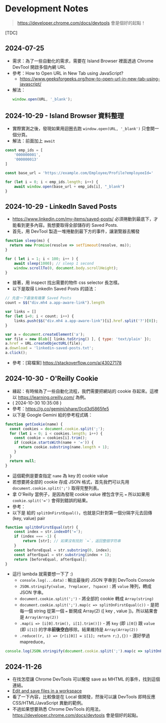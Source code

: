 # Development Notes

> https://developer.chrome.com/docs/devtools 會是個好的起點！ 


[TDC]

## 2024-07-25

- 需求：為了一些自動化的需求，需要在 Island Browser 裡面透過 Chrome DevTool 開啟多個內網 URL
- 參考：How to Open URL in New Tab using JavaScript?
  - https://www.geeksforgeeks.org/how-to-open-url-in-new-tab-using-javascript/
- 解法：
  ```js
  window.open(URL, '_blank');
  ```

## 2024-10-29 - Island Browser 資料整理

- 實際實測之後，發現如果用迴圈去跑 `window.open(URL, '_blank')` 只會開一個分頁。
- 解法：前面加上 `await`
```js
const emp_ids = [
    '000000001',
    '000000013'
]

const base_url = 'https://example.com/Employee/Profile?employeeId='

for (let i = 0; i < emp_ids.length; i++) {
    await window.open(base_url + emp_ids[i], "_blank")
}
```

## 2024-10-29 - LinkedIn Saved Posts

- https://www.linkedin.com/my-items/saved-posts/ 必須捲動到最底下，才能看到更多內容。我想要取得全部儲存的 Saved Posts.
- 首先，用 DevTool 製造一堆捲動到最下方的事件，讓瀏覽器去觸發
```js
function sleep(ms) {
  return new Promise(resolve => setTimeout(resolve, ms));
}

for ( let i = 1; i < 100; i++ ) {
    await sleep(1000); // sleep 1 second
    window.scrollTo(0, document.body.scrollHeight);
}
```
- 接著，用 inspect 找出需要的物件 css selector 長怎樣。
- 以下是取得 LinkedIn Saved Posts 的語法：
```js
// 先查一下最後有幾筆 Saved Posts
count = $$("div.mh4 a.app-aware-link").length

var links = []
for (let i=0; i < count; i++) {
    links.push($$("div.mh4 a.app-aware-link")[i].href.split('?')[0]);
}

var a = document.createElement('a');
var file = new Blob([ links.toString() ], { type: 'text/plain' });
a.href = URL.createObjectURL(file);
a.download = 'linkedin-saved-posts.txt';
a.click();
```
- 參考：[寫檔案] https://stackoverflow.com/a/43027178

## 2024-10-30 - O'Reilly Cookie

- 緣起：有時候為了一些自動化流程，我們需要把網站的 cookie 存起來。這裡以 https://learning.oreilly.com/ 為例。
- ( 2024-10-30 10:35:08 )
- 參考：https://g.co/gemini/share/0cd3d5865fe5
- 以下是 Google Gemini 給的參考程式碼：
```js
function getCookie(name) {
  const cookies = document.cookie.split(';');
  for (let i = 0; i < cookies.length; i++) {
    const cookie = cookies[i].trim();
    if (cookie.startsWith(name + '=')) {
      return cookie.substring(name.length + 1);
    }
  }
  return null;
}
```
- 這個範例是要查指定 `name` 為 key 的 cookie value
- 若想要將全部的 cookie 存成 JSON 格式，首先我們可以先用 `document.cookie.split(';')` 取得完整列表。
- 拿 O'Reilly 當例子，是因為發現 cookie value 裡包含字元 `=` 所以如果用 `cookie.split('=')` 會得到錯誤的結果。
- 參考：
- 以下是 給的 `splitOnFirstEqual()`，也就是只針對第一個分隔字元去回傳 (key, value) pair
```js
function splitOnFirstEqual(str) {
    const index = str.indexOf('=');
    if (index === -1) {
        return [str]; // 如果沒有找到 `=`，返回整個字符串
    }
    const beforeEqual = str.substring(0, index);
    const afterEqual = str.substring(index + 1);
    return [beforeEqual, afterEqual];
}
```
- 這行 lambda 就需要想一下了 :)
  - `console.log(...data)` : 輸出最後的 JSON 字串到 DevTools Console
  - `JSON.stringify(value, ?replacer, ?space)` : 將 `value` 陣列，轉成 JSON 字串。
  - `document.cookie.split(';')` - 將全部的 cookie 轉成 `Array(string)`
  - `document.cookie.split(';').map(c => splitOnFirstEqual(c))` - 是把每一個 string 從第一個 `=` 斷開成 Array(2) ([ key , value ])。所以結果會是 `Array(Array(2))`
  - `.map(i => [i[0].trim(), i[1].trim()])` - 將 `key` (即 `i[0]`) 跟 `value` (即 `i[1]`) 的字串**前後空白**移除。結果維持是 `Array(Array(2))`
  - `.reduce((r, i) => {r[i[0]] = i[1]; return r;},{})` - 還好學過 mapreduce，
```js
console.log(JSON.stringify(document.cookie.split(';').map(c => splitOnFirstEqual(c)).map(i => [i[0].trim(), i[1].trim()]).reduce((r, i) => {r[i[0]] = i[1]; return r;}, {})))
```

## 2024-11-26

- 在找怎麼讓 Chrome DevTools 可以觸發 save as MHTML 的事件，找到這個連結。
- [Edit and save files in a workspace](https://developer.chrome.com/docs/devtools/workspaces)
- 看了一下內容，比較像是在 Local 做開發，然後可以讓 DevTools 即時反應 CSS/HTML/JavaScript 異動的範例。
- 不過如果想要熟悉 Chrome DevTools 的用法，https://developer.chrome.com/docs/devtools 會是個好的起點。
